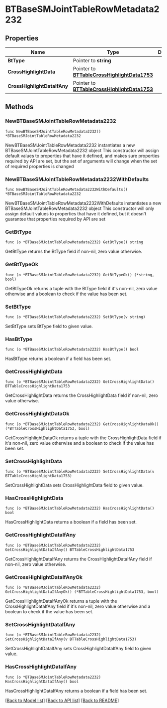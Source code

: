 # BTBaseSMJointTableRowMetadata2232

## Properties

Name | Type | Description | Notes
------------ | ------------- | ------------- | -------------
**BtType** | Pointer to **string** |  | [optional] 
**CrossHighlightData** | Pointer to [**BTTableCrossHighlightData1753**](BTTableCrossHighlightData-1753.md) |  | [optional] 
**CrossHighlightDataIfAny** | Pointer to [**BTTableCrossHighlightData1753**](BTTableCrossHighlightData-1753.md) |  | [optional] 

## Methods

### NewBTBaseSMJointTableRowMetadata2232

`func NewBTBaseSMJointTableRowMetadata2232() *BTBaseSMJointTableRowMetadata2232`

NewBTBaseSMJointTableRowMetadata2232 instantiates a new BTBaseSMJointTableRowMetadata2232 object
This constructor will assign default values to properties that have it defined,
and makes sure properties required by API are set, but the set of arguments
will change when the set of required properties is changed

### NewBTBaseSMJointTableRowMetadata2232WithDefaults

`func NewBTBaseSMJointTableRowMetadata2232WithDefaults() *BTBaseSMJointTableRowMetadata2232`

NewBTBaseSMJointTableRowMetadata2232WithDefaults instantiates a new BTBaseSMJointTableRowMetadata2232 object
This constructor will only assign default values to properties that have it defined,
but it doesn't guarantee that properties required by API are set

### GetBtType

`func (o *BTBaseSMJointTableRowMetadata2232) GetBtType() string`

GetBtType returns the BtType field if non-nil, zero value otherwise.

### GetBtTypeOk

`func (o *BTBaseSMJointTableRowMetadata2232) GetBtTypeOk() (*string, bool)`

GetBtTypeOk returns a tuple with the BtType field if it's non-nil, zero value otherwise
and a boolean to check if the value has been set.

### SetBtType

`func (o *BTBaseSMJointTableRowMetadata2232) SetBtType(v string)`

SetBtType sets BtType field to given value.

### HasBtType

`func (o *BTBaseSMJointTableRowMetadata2232) HasBtType() bool`

HasBtType returns a boolean if a field has been set.

### GetCrossHighlightData

`func (o *BTBaseSMJointTableRowMetadata2232) GetCrossHighlightData() BTTableCrossHighlightData1753`

GetCrossHighlightData returns the CrossHighlightData field if non-nil, zero value otherwise.

### GetCrossHighlightDataOk

`func (o *BTBaseSMJointTableRowMetadata2232) GetCrossHighlightDataOk() (*BTTableCrossHighlightData1753, bool)`

GetCrossHighlightDataOk returns a tuple with the CrossHighlightData field if it's non-nil, zero value otherwise
and a boolean to check if the value has been set.

### SetCrossHighlightData

`func (o *BTBaseSMJointTableRowMetadata2232) SetCrossHighlightData(v BTTableCrossHighlightData1753)`

SetCrossHighlightData sets CrossHighlightData field to given value.

### HasCrossHighlightData

`func (o *BTBaseSMJointTableRowMetadata2232) HasCrossHighlightData() bool`

HasCrossHighlightData returns a boolean if a field has been set.

### GetCrossHighlightDataIfAny

`func (o *BTBaseSMJointTableRowMetadata2232) GetCrossHighlightDataIfAny() BTTableCrossHighlightData1753`

GetCrossHighlightDataIfAny returns the CrossHighlightDataIfAny field if non-nil, zero value otherwise.

### GetCrossHighlightDataIfAnyOk

`func (o *BTBaseSMJointTableRowMetadata2232) GetCrossHighlightDataIfAnyOk() (*BTTableCrossHighlightData1753, bool)`

GetCrossHighlightDataIfAnyOk returns a tuple with the CrossHighlightDataIfAny field if it's non-nil, zero value otherwise
and a boolean to check if the value has been set.

### SetCrossHighlightDataIfAny

`func (o *BTBaseSMJointTableRowMetadata2232) SetCrossHighlightDataIfAny(v BTTableCrossHighlightData1753)`

SetCrossHighlightDataIfAny sets CrossHighlightDataIfAny field to given value.

### HasCrossHighlightDataIfAny

`func (o *BTBaseSMJointTableRowMetadata2232) HasCrossHighlightDataIfAny() bool`

HasCrossHighlightDataIfAny returns a boolean if a field has been set.


[[Back to Model list]](../README.md#documentation-for-models) [[Back to API list]](../README.md#documentation-for-api-endpoints) [[Back to README]](../README.md)



